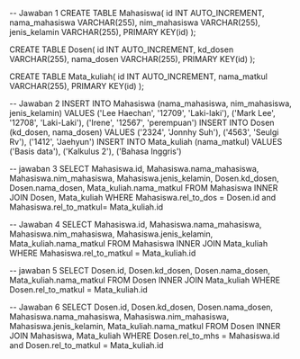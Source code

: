 -- Jawaban 1 
CREATE TABLE Mahasiswa(
id INT AUTO_INCREMENT,
nama_mahasiswa VARCHAR(255),
nim_mahasiswa VARCHAR(255),
jenis_kelamin VARCHAR(255),
PRIMARY KEY(id)
);

CREATE TABLE Dosen(
id INT AUTO_INCREMENT,
kd_dosen VARCHAR(255),
nama_dosen VARCHAR(255),
PRIMARY KEY(id)
);

CREATE TABLE Mata_kuliah(
id INT AUTO_INCREMENT,
nama_matkul VARCHAR(255),
PRIMARY KEY(id)
);

-- Jawaban 2
INSERT INTO Mahasiswa (nama_mahasiswa, nim_mahasiswa, jenis_kelamin) VALUES ('Lee Haechan', '12709', 'Laki-laki'), ('Mark Lee', '12708', 'Laki-Laki'), ('Irene', '12567', 'perempuan')
INSERT INTO Dosen (kd_dosen, nama_dosen) VALUES ('2324', 'Jonnhy Suh'), ('4563', 'Seulgi Rv'), ('1412', 'Jaehyun')
INSERT INTO Mata_kuliah (nama_matkul) VALUES ('Basis data'), ('Kalkulus 2'), ('Bahasa Inggris')

-- jawaban 3
SELECT
Mahasiswa.id,
Mahasiswa.nama_mahasiswa,
Mahasiswa.nim_mahasiswa,
Mahasiswa.jenis_kelamin,
Dosen.kd_dosen,
Dosen.nama_dosen,
Mata_kuliah.nama_matkul
FROM
Mahasiswa
INNER JOIN Dosen, Mata_kuliah
WHERE
Mahasiswa.rel_to_dos = Dosen.id and Mahasiswa.rel_to_matkul= Mata_kuliah.id

-- Jawaban 4
SELECT
Mahasiswa.id,
Mahasiswa.nama_mahasiswa,
Mahasiswa.nim_mahasiswa,
Mahasiswa.jenis_kelamin,
Mata_kuliah.nama_matkul
FROM
Mahasiswa
INNER JOIN Mata_kuliah
WHERE 
Mahasiswa.rel_to_matkul = Mata_kuliah.id

-- jawaban 5 
SELECT
Dosen.id,
Dosen.kd_dosen,
Dosen.nama_dosen,
Mata_kuliah.nama_matkul
FROM
Dosen
INNER JOIN Mata_kuliah
WHERE
Dosen.rel_to_matkul = Mata_kuliah.id

-- Jawaban 6 
SELECT
Dosen.id,
Dosen.kd_dosen,
Dosen.nama_dosen,
Mahasiswa.nama_mahasiswa,
Mahasiswa.nim_mahasiswa,
Mahasiswa.jenis_kelamin,
Mata_kuliah.nama_matkul
FROM
Dosen
INNER JOIN Mahasiswa, Mata_kuliah
WHERE 
Dosen.rel_to_mhs = Mahasiswa.id and Dosen.rel_to_matkul = Mata_kuliah.id